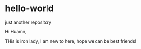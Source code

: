 # hello-world
just another repository 



Hi Huamn,

THis is iron lady, I am new to here, hope we can be best friends!
